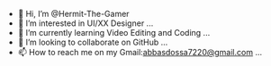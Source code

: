 - 👋 Hi, I’m @Hermit-The-Gamer
- 👀 I’m interested in UI/XX Designer ...
- 🌱 I’m currently learning Video Editing and Coding ...
- 💞️ I’m looking to collaborate on GitHub ...
- 📫 How to reach me on my Gmail:abbasdossa7220@gmail.com ...

<!---
Hermit-The-Gamer/Hermit-The-Gamer is a ✨ special ✨ repository because its `README.md` (this file) appears on your GitHub profile.
You can click the Preview link to take a look at your changes.
--->
